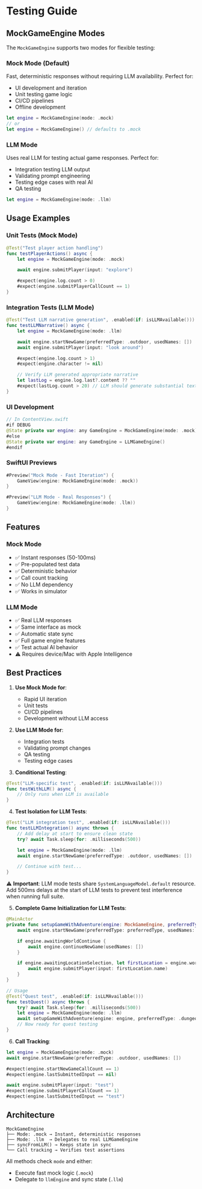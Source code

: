 # Testing Guide

## MockGameEngine Modes

The `MockGameEngine` supports two modes for flexible testing:

### Mock Mode (Default)
Fast, deterministic responses without requiring LLM availability. Perfect for:
- UI development and iteration
- Unit testing game logic
- CI/CD pipelines
- Offline development

```swift
let engine = MockGameEngine(mode: .mock)
// or
let engine = MockGameEngine() // defaults to .mock
```

### LLM Mode
Uses real LLM for testing actual game responses. Perfect for:
- Integration testing LLM output
- Validating prompt engineering
- Testing edge cases with real AI
- QA testing

```swift
let engine = MockGameEngine(mode: .llm)
```

## Usage Examples

### Unit Tests (Mock Mode)
```swift
@Test("Test player action handling")
func testPlayerActions() async {
    let engine = MockGameEngine(mode: .mock)

    await engine.submitPlayer(input: "explore")

    #expect(engine.log.count > 0)
    #expect(engine.submitPlayerCallCount == 1)
}
```

### Integration Tests (LLM Mode)
```swift
@Test("Test LLM narrative generation", .enabled(if: isLLMAvailable()))
func testLLMNarrative() async {
    let engine = MockGameEngine(mode: .llm)

    await engine.startNewGame(preferredType: .outdoor, usedNames: [])
    await engine.submitPlayer(input: "look around")

    #expect(engine.log.count > 1)
    #expect(engine.character != nil)

    // Verify LLM generated appropriate narrative
    let lastLog = engine.log.last?.content ?? ""
    #expect(lastLog.count > 20) // LLM should generate substantial text
}
```

### UI Development
```swift
// In ContentView.swift
#if DEBUG
@State private var engine: any GameEngine = MockGameEngine(mode: .mock)
#else
@State private var engine: any GameEngine = LLMGameEngine()
#endif
```

### SwiftUI Previews
```swift
#Preview("Mock Mode - Fast Iteration") {
    GameView(engine: MockGameEngine(mode: .mock))
}

#Preview("LLM Mode - Real Responses") {
    GameView(engine: MockGameEngine(mode: .llm))
}
```

## Features

### Mock Mode
- ✅ Instant responses (50-100ms)
- ✅ Pre-populated test data
- ✅ Deterministic behavior
- ✅ Call count tracking
- ✅ No LLM dependency
- ✅ Works in simulator

### LLM Mode
- ✅ Real LLM responses
- ✅ Same interface as mock
- ✅ Automatic state sync
- ✅ Full game engine features
- ✅ Test actual AI behavior
- ⚠️ Requires device/Mac with Apple Intelligence

## Best Practices

1. **Use Mock Mode for**:
   - Rapid UI iteration
   - Unit tests
   - CI/CD pipelines
   - Development without LLM access

2. **Use LLM Mode for**:
   - Integration tests
   - Validating prompt changes
   - QA testing
   - Testing edge cases

3. **Conditional Testing**:
```swift
@Test("LLM-specific test", .enabled(if: isLLMAvailable()))
func testWithLLM() async {
    // Only runs when LLM is available
}
```

4. **Test Isolation for LLM Tests**:
```swift
@Test("LLM integration test", .enabled(if: isLLMAvailable()))
func testLLMIntegration() async throws {
    // Add delay at start to ensure clean state
    try? await Task.sleep(for: .milliseconds(500))

    let engine = MockGameEngine(mode: .llm)
    await engine.startNewGame(preferredType: .outdoor, usedNames: [])

    // Continue with test...
}
```
⚠️ **Important**: LLM mode tests share `SystemLanguageModel.default` resource. Add 500ms delays at the start of LLM tests to prevent test interference when running full suite.

5. **Complete Game Initialization for LLM Tests**:
```swift
@MainActor
private func setupGameWithAdventure(engine: MockGameEngine, preferredType: AdventureType) async {
    await engine.startNewGame(preferredType: preferredType, usedNames: [])

    if engine.awaitingWorldContinue {
        await engine.continueNewGame(usedNames: [])
    }

    if engine.awaitingLocationSelection, let firstLocation = engine.worldState?.locations.first {
        await engine.submitPlayer(input: firstLocation.name)
    }
}

// Usage
@Test("Quest test", .enabled(if: isLLMAvailable()))
func testQuest() async throws {
    try? await Task.sleep(for: .milliseconds(500))
    let engine = MockGameEngine(mode: .llm)
    await setupGameWithAdventure(engine: engine, preferredType: .dungeon)
    // Now ready for quest testing
}
```

6. **Call Tracking**:
```swift
let engine = MockGameEngine(mode: .mock)
await engine.startNewGame(preferredType: .outdoor, usedNames: [])

#expect(engine.startNewGameCallCount == 1)
#expect(engine.lastSubmittedInput == nil)

await engine.submitPlayer(input: "test")
#expect(engine.submitPlayerCallCount == 1)
#expect(engine.lastSubmittedInput == "test")
```

## Architecture

```
MockGameEngine
├── Mode: .mock → Instant, deterministic responses
├── Mode: .llm  → Delegates to real LLMGameEngine
├── syncFromLLM() → Keeps state in sync
└── Call tracking → Verifies test assertions
```

All methods check `mode` and either:
- Execute fast mock logic (`.mock`)
- Delegate to `llmEngine` and sync state (`.llm`)
